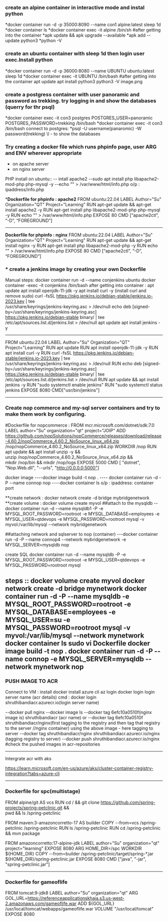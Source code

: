 
### create an alpine container in interactive mode and instal python
*docker container run -d -p 35000:8090 --name con1 alpine:latest sleep 1d
*docker container ls
*docker container exec -it alpine /bin/sh
#after getting into the container 
*apk update && apk upgrade --available
*apk add --update python3
*python -V


### create an ubuntu container with sleep 1d then login user exec.Install python
*docker container run -d -p 36000:8080 --name UBUNTU ubuntu:latest sleep 1d
*docker container exec -it UBUNTU /bin/bash
#after getting into the container 
apt update
apt install python3
python3 -V
image.png

### create a postgress container with user panoramic and password as trekking. try logging in and show the databases (querry for thr psql)
*docker container exec -it con3 postgres POSTGRES_USER=panoramic POSTGRES_PASSWORD=trekking /bin/bash
*docker container exec -it con3 /bin/bash
connect to postgres:
*psql -U username(panaromic) -W password(trekking)
\l - to show the databases


### Try creating a docker file which runs phpinfo page, user ARG and ENV wherever appropriate
  * on apache server
  * on nginx server

PHP install on ubuntu::
-- intall apache2
--sudo apt install php libapache2-mod-php php-mysql -y
--echo "<?php phpinfo(); ?>" > /var/www/html/info.php
o/p : ipaddress/info.php

***Dockerfile for phpinfo : apache2**
FROM ubuntu:22.04
LABEL Author="Su" Organization="QT" Project="Learning"
RUN  apt-get update && apt-get install apache2 -y
RUN apt-get install php libapache2-mod-php php-mysql -y
RUN echo "<?php phpinfo() ?>" > /var/www/html/info.php
EXPOSE 80
CMD [“apache2ctl”, “-D”, “FOREGROUND”]

---------------
**Dockerfile for phpinfo : nginx**
FROM ubuntu:22.04
LABEL Author="Su" Organization="QT" Project="Learning"
RUN  apt-get update && apt-get install nginx -y
RUN apt-get install php libapache2-mod-php -y
RUN echo "<?php phpinfo() ?>" > /var/www/html/info.php
EXPOSE 80
CMD [“apache2ctl”, “-D”, “FOREGROUND”]



### * create a jenkins image by creating your own Dockerfile

Manual steps:
docker container run -d --name conjenkins ubuntu 
docker container -exec -it conjenkins /bin/bash
after getting into container : 
apt update
apt install openjdk-11-jdk -y 
apt install curl -y (install curl and remove sudo)
curl -fsSL https://pkg.jenkins.io/debian-stable/jenkins.io-2023.key |  tee \
  /usr/share/keyrings/jenkins-keyring.asc > /dev/null
echo deb [signed-by=/usr/share/keyrings/jenkins-keyring.asc] \
  https://pkg.jenkins.io/debian-stable binary/ |  tee \
  /etc/apt/sources.list.d/jenkins.list > /dev/null
apt update
apt install jenkins -y

----
FROM ubuntu:22.04
LABEL Author="Su" Organization="QT" Project="Learning"
RUN apt update
RUN apt install openjdk-11-jdk -y 
RUN apt install curl -y
RUN curl -fsSL https://pkg.jenkins.io/debian-stable/jenkins.io-2023.key |  tee \
  /usr/share/keyrings/jenkins-keyring.asc > /dev/null
RUN echo deb [signed-by=/usr/share/keyrings/jenkins-keyring.asc] \
  https://pkg.jenkins.io/debian-stable binary/ |  tee \
  /etc/apt/sources.list.d/jenkins.list > /dev/null
RUN apt update && apt install jenkins -y
RUN "sudo systemctl enable jenkins"
RUN "sudo systemctl status jenkins
EXPOSE 8080 
CMD["usr/bin/jenkins"]

-------------------------------------------------------------------------------------------------

### Create nop commerce and my-sql server  containers and try to make them work by configuring.
#Dockerfile for nopcommerce : 
FROM mcr.microsoft.com/dotnet/sdk:7.0
LABEL author="Su" organization="qt" project="JOIP"
ADD https://github.com/nopSolutions/nopCommerce/releases/download/release-4.60.2/nopCommerce_4.60.2_NoSource_linux_x64.zip /nop/nopCommerce_4.60.2_NoSource_linux_x64.zip
WORKDIR /nop
RUN apt update && apt install unzip -y && \
    unzip /nop/nopCommerce_4.60.2_NoSource_linux_x64.zip && \
    mkdir /nop/bin && mkdir /nop/logs
EXPOSE 5000
CMD [ "dotnet", "Nop.Web.dll", "--urls", "http://0.0.0.0:5000"]

docker image 
----docker image build -t nop .
---- docker container run -d -P --name connop nop
----docker container ls
o/p : ipaddress: container port


**create network : docker network create -d bridge mybridgenetwork
**create volume : docker volume create myvol
##attach to the mysqldb
--docker container run -d --name mysqldb1 -P -e MYSQL_ROOT_PASSWORD=rootroot -e MYSQL_DATABASE=employees -e MYSQL_USER=qtdevops -e MYSQL_PASSWORD=rootroot mysql -v myvol:/var/lib/mysql --network mybridgenetwork

##attaching network and sqlserver to nop (container)
---docker container run -d -P --name connop4 --network mybridgenetwork -e MYSQL_SERVER=mysqldb nop

create SQL
 docker container run -d --name mysqldb -P -e MYSQL_ROOT_PASSWORD=rootroot -e MYSQL_USER=qtdevops -e MYSQL_PASSWORD=rootroot mysql


steps ::
  docker volume create myvol
  docker network create -d bridge mynetwork
  docker container run -d -P --name mysqldb -e MYSQL_ROOT_PASSWORD=rootroot -e MYSQL_DATABASE=employees -e MYSQL_USER=su -e MYSQL_PASSWORD=rootroot mysql -v myvol:/var/lib/mysql --network mynetwork
  docker container ls
  sudo vi Dockerfile
  docker image build -t nop .
  docker container run -d -P --name connop -e MYSQL_SERVER=mysqldb --network mynetwork nop
------------------



### PUSH IMAGE TO ACR 
Connect to VM : 
  install docker
  install azure cli 
  az login
  docker login login server name (acr details)
  cmd : docker login shruthibandiacr.azurecr.io(login server name)

--docker pull nginx
--docker image ls
--docker tag 6efc10a0510f(nginx image is) shruthibandiacr (acr name)
           or
--docker tag 6efc10a0510f shruthibandiacr/nginx(first tagging to the registry and then tag that registry to the server //nginx container)
using the above image - here tagging to server
--docker tag shruthibandiacr/nginx shruthibandiacr.azurecr.io/nginx (tagging registry to server)
--docker push shruthibandiacr.azurecr.io/nginx 
  #check the pushed images in acr-repositories


  --------------------------------------------------------------------------------------
  Intergrate acr with aks

  https://learn.microsoft.com/en-us/azure/aks/cluster-container-registry-integration?tabs=azure-cli

  --------------------------------------------------------------------------------------

### Dockerfile for spc(multistage)


FROM alpine/git AS vcs
RUN cd / && git clone https://github.com/spring-projects/spring-petclinic.git && \
    pwd && ls /spring-petclinic

FROM maven:3-amazoncorretto-17 AS builder
COPY --from=vcs /spring-petclinic /spring-petclinic
RUN ls /spring-petclinic
RUN cd /spring-petclinic && mvn package

FROM amazoncorretto:17-alpine-jdk
LABEL author="Su" organization="qt" project="learning"
EXPOSE 8080
ARG HOME_DIR=/spc
WORKDIR ${HOME_DIR}
COPY --from=builder /spring-petclinic/target/spring-*.jar ${HOME_DIR}/spring-petclinic.jar
EXPOSE 8080
CMD ["java", "-jar", "spring-petclinic.jar"]

------------------------------------------------------------------------------------

### Dockerfile for gameoflife

FROM tomcat:9-jdk8
LABEL author="Su" organization="qt"
ARG GOL_URL=https://referenceapplicationskhaja.s3.us-west-2.amazonaws.com/gameoflife.war
ADD ${GOL_URL} /usr/local/tomcat/webapps/gameoflife.war
VOLUME "/usr/local/tomcat"
EXPOSE 8080




  





